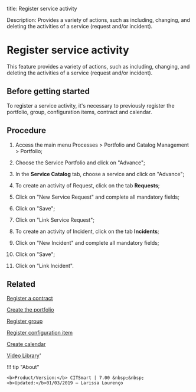 title: Register service activity

Description: Provides a variety of actions, such as including, changing, and deleting the activities of a service (request and/or incident).

# Register service activity

This feature provides a variety of actions, such as including, changing, and deleting the activities of a service (request and/or incident).

Before getting started
--------------------------

To register a service activity, it's necessary to previously register the
portfolio, group, configuration items, contract and calendar.

Procedure
-------------

1.  Access the main menu Processes \> Portfolio and Catalog Management \>
    Portfolio;

2.  Choose the Service Portfolio and click on "Advance";

3.  In the **Service Catalog** tab, choose a service and click on "Advance";

4.  To create an activity of Request, click on the tab **Requests**;

5.  Click on "New Service Request" and complete all mandatory fields;

6.  Click on "Save";

7.  Click on "Link Service Request";

8.  To create an activity of Incident, click on the tab **Incidents**;

9.  Click on "New Incident" and complete all mandatory fields;

10. Click on "Save";

11. Click on "Link Incident".

Related
-----------

[Register a contract](/en-us/citsmart-7/additional-features/contract-management/use/register-contract.html)

[Create the portfolio](/en-us/citsmart-7/processes/portfolio-and-catalog/use/create-the-portfolio.html)

[Register group](/en-us/citsmart-7/initial-settings/access-settings/user/register-groups.html)

[Register configuration item](/en-us/citsmart-7/processes/configuration/use/register-CI.html)

[Create calendar](/en-us/citsmart-7/platform-administration/time/create-calendar.html)

<i class='fa fa-youtube-play  fa-2x' style='color:#97ce17;vertical-align: middle;'> </i> [Video Library](https://www.youtube.com/playlist?list=PLB5qK2uzf2RNx1eXRaihDR_bxXjGhgFut)'

!!! tip "About"

    <b>Product/Version:</b> CITSmart | 7.00 &nbsp;&nbsp;
    <b>Updated:</b>01/03/2019 – Larissa Lourenço

